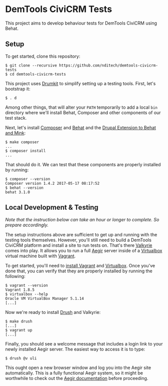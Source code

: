 DemTools CiviCRM Tests
======================

This project aims to develop behaviour tests for DemTools CiviCRM using Behat.


Setup
-----

To get started, clone this repository:

    $ git clone --recursive https://github.com/nditech/demtools-civicrm-tests
    $ cd demtools-civicrm-tests

This project uses [Drumkit](http://drumk.it) to simplify setting up a testing
tools. First, let's bootstrap it:

    $ . d

Among other things, that will alter your `PATH` temporarily to add a local
`bin` directory where we'll install Behat, Composer and other components of our
test stack.

Next, let's install [Composer](http://getcomposer.org) and [Behat](http://behat.org) and the [Drupal Extension to Behat and Mink](https://behat-drupal-extension.readthedocs.io):

    $ make composer
    ...
    $ composer install
    ...

That should do it. We can test that these components are properly installed by running:

    $ composer --version
    Composer version 1.4.2 2017-05-17 08:17:52
    $ behat --version
    behat 3.1.0


Local Development & Testing
---------------------------

*Note that the instruction below can take an hour or longer to complete. So
prepare accordingly.*

The setup instructions above are sufficient to get up and running with the
testing tools themselves. However, you'll still need to build a DemTools
CiviCRM platform and install a site to run tests on. That's there
[Valkyrie](http://www.getvalkyrie.com) comes into play. It allows you to run a
full [Aegir](http://www.aegirproject.org) server inside of a
[Virtualbox](https://www.virtualbox.org) virtual machine built with
[Vagrant](https://www.vagrantup.com/).

To get started, you'll need to [install
Vagrant](https://www.vagrantup.com/intro/getting-started/install.html) and
[Virtualbox](https://www.virtualbox.org/manual/ch02.html#idm929). Once you've
done that, you can verify that they are properly installed by running the
following:

    $ vagrant --version
    Vagrant 1.8.5
    $ virtualbox --help
    Oracle VM VirtualBox Manager 5.1.14
    [...]

Now we're ready to install [Drush](http://drush.org) and Valkyrie:

    $ make drush
    [...]
    $ vagrant up
    [...]

Finally, you should see a welcome message that includes a login link to your
newly installed Aegir server. The easiest way to access it is to type:

    $ drush @v uli

This ought open a new browser window and log you into the Aegir site
automatically. This is a fully functional Aegir system, so it might be
worthwhile to check out the [Aegir documentation](http://docs.aegirproject.org)
before proceeding.

